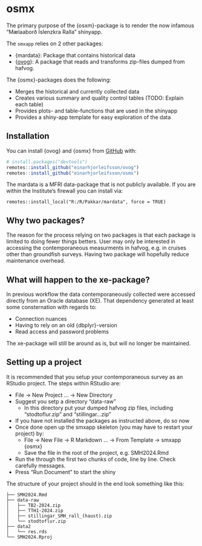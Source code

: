
<!-- README.md is generated from README.Rmd. Please edit that file -->

# osmx

The primary purpose of the {osxm}-package is to render the now infamous
“Mælaaborð Íslenzkra Ralla” shinyapp.

The `smxapp` relies on 2 other packages:

- {mardata}: Package that contains historical data
- {[ovog](https://heima.hafro.is/~einarhj/pkg/ovog)}: A package that
  reads and transforms zip-files dumped from hafvog.

The {osmx}-packages does the following:

- Merges the historical and currently collected data
- Creates various summary and quality control tables (TODO: Explain each
  table)
- Provides plots- and table-functions that are used in the shinyapp
- Provides a shiny-app template for easy exploration of the data

## Installation

You can install {ovog} and {osmx} from [GitHub](https://github.com/)
with:

``` r
# install.packages("devtools")
remotes::install_github("einarhjorleifsson/ovog")
remotes::install_github("einarhjorleifsson/osmx")
```

The mardata is a MFRI data-package that is not publicly available. If
you are within the Institute’s firewall you can install via:

    remotes::install_local("R:/R/Pakkar/mardata", force = TRUE)

## Why two packages?

The reason for the process relying on two packages is that each package
is limited to doing fewer things betters. User may only be interested in
accessing the contemporaneous measurments in hafvog, e.g. in cruises
other than groundfish surveys. Having two package will hopefully reduce
maintenance overhead.

## What will happen to the xe-package?

In previous workflow the data contemporaneously collected were accessed
directly from an Oracle database (XE). That dependency generated at
least some consternation with regards to:

- Connection nuances
- Having to rely on an old {dbplyr}-version
- Read access and password problems

The xe-package will still be around as is, but will no longer be
maintained.

## Setting up a project

It is recommended that you setup your contemporaneous survey as an
RStudio project. The steps within RStudio are:

- File -\> New Project … -\> New Directory
- Suggest you setp a directory “data-raw”
  - In this directory put your dumped hafvog zip files, including
    “stodtoflur.zip” and “stillingar…zip”
- If you have not installed the packages as instructed above, do so now
- Once done open up the smxapp skeleton (you may have to restart your
  project) by:
  - File -\> New File -\> R Markdown … -\> From Template -\> smxapp
    {osmx}
  - Save the file in the root of the project, e.g. SMH2024.Rmd
- Run the through the first two chunks of code, line by line. Check
  carefully messages.
- Press “Run Document” to start the shiny

The structure of your project should in the end look something like
this:

    ├── SMH2024.Rmd
    ├── data-raw
    │   ├── TB2-2024.zip
    │   ├── TTH1-2024.zip
    │   ├── stillingar_SMH_rall_(haust).zip
    │   └── stodtoflur.zip
    ├── data2
    │   └── res.rds
    └── SMH2024.Rproj
